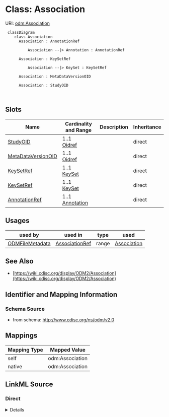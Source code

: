 # Class: Association



URI: [odm:Association](http://www.cdisc.org/ns/odm/v2.0/Association)



```mermaid
 classDiagram
    class Association
      Association : AnnotationRef
        
          Association --|> Annotation : AnnotationRef
        
      Association : KeySetRef
        
          Association --|> KeySet : KeySetRef
        
      Association : MetaDataVersionOID
        
      Association : StudyOID
        
      
```




<!-- no inheritance hierarchy -->


## Slots

| Name | Cardinality and Range | Description | Inheritance |
| ---  | --- | --- | --- |
| [StudyOID](StudyOID.md) | 1..1 <br/> [Oidref](Oidref.md) |  | direct |
| [MetaDataVersionOID](MetaDataVersionOID.md) | 1..1 <br/> [Oidref](Oidref.md) |  | direct |
| [KeySetRef](KeySetRef.md) | 1..1 <br/> [KeySet](KeySet.md) |  | direct |
| [KeySetRef](KeySetRef.md) | 1..1 <br/> [KeySet](KeySet.md) |  | direct |
| [AnnotationRef](AnnotationRef.md) | 1..1 <br/> [Annotation](Annotation.md) |  | direct |





## Usages

| used by | used in | type | used |
| ---  | --- | --- | --- |
| [ODMFileMetadata](ODMFileMetadata.md) | [AssociationRef](AssociationRef.md) | range | [Association](Association.md) |






## See Also

* [https://wiki.cdisc.org/display/ODM2/Association](https://wiki.cdisc.org/display/ODM2/Association)

## Identifier and Mapping Information







### Schema Source


* from schema: http://www.cdisc.org/ns/odm/v2.0





## Mappings

| Mapping Type | Mapped Value |
| ---  | ---  |
| self | odm:Association |
| native | odm:Association |





## LinkML Source

<!-- TODO: investigate https://stackoverflow.com/questions/37606292/how-to-create-tabbed-code-blocks-in-mkdocs-or-sphinx -->

### Direct

<details>
```yaml
name: Association
from_schema: http://www.cdisc.org/ns/odm/v2.0
see_also:
- https://wiki.cdisc.org/display/ODM2/Association
slots:
- StudyOID
- MetaDataVersionOID
- KeySetRef
- KeySetRef
- AnnotationRef
slot_usage:
  StudyOID:
    name: StudyOID
    domain_of:
    - Include
    - SourceItem
    - AdminData
    - MetaDataVersionRef
    - ReferenceData
    - ClinicalData
    - Association
    - KeySet
    range: oidref
    required: true
  MetaDataVersionOID:
    name: MetaDataVersionOID
    domain_of:
    - Include
    - SourceItem
    - MetaDataVersionRef
    - ReferenceData
    - ClinicalData
    - Association
    - KeySet
    range: oidref
    required: true
  KeySetRef:
    name: KeySetRef
    domain_of:
    - Association
    range: KeySet
    required: true
    minimum_cardinality: 1
    maximum_cardinality: 1
  AnnotationRef:
    name: AnnotationRef
    domain_of:
    - ReferenceData
    - ClinicalData
    - SubjectData
    - StudyEventData
    - ItemGroupData
    - ItemData
    - Association
    range: Annotation
    required: true
    minimum_cardinality: 1
    maximum_cardinality: 1
class_uri: odm:Association

```
</details>

### Induced

<details>
```yaml
name: Association
from_schema: http://www.cdisc.org/ns/odm/v2.0
see_also:
- https://wiki.cdisc.org/display/ODM2/Association
slot_usage:
  StudyOID:
    name: StudyOID
    domain_of:
    - Include
    - SourceItem
    - AdminData
    - MetaDataVersionRef
    - ReferenceData
    - ClinicalData
    - Association
    - KeySet
    range: oidref
    required: true
  MetaDataVersionOID:
    name: MetaDataVersionOID
    domain_of:
    - Include
    - SourceItem
    - MetaDataVersionRef
    - ReferenceData
    - ClinicalData
    - Association
    - KeySet
    range: oidref
    required: true
  KeySetRef:
    name: KeySetRef
    domain_of:
    - Association
    range: KeySet
    required: true
    minimum_cardinality: 1
    maximum_cardinality: 1
  AnnotationRef:
    name: AnnotationRef
    domain_of:
    - ReferenceData
    - ClinicalData
    - SubjectData
    - StudyEventData
    - ItemGroupData
    - ItemData
    - Association
    range: Annotation
    required: true
    minimum_cardinality: 1
    maximum_cardinality: 1
attributes:
  StudyOID:
    name: StudyOID
    from_schema: http://www.cdisc.org/ns/odm/v2.0
    rank: 1000
    alias: StudyOID
    owner: Association
    domain_of:
    - Include
    - SourceItem
    - AdminData
    - MetaDataVersionRef
    - ReferenceData
    - ClinicalData
    - Association
    - KeySet
    range: oidref
    required: true
  MetaDataVersionOID:
    name: MetaDataVersionOID
    from_schema: http://www.cdisc.org/ns/odm/v2.0
    rank: 1000
    alias: MetaDataVersionOID
    owner: Association
    domain_of:
    - Include
    - SourceItem
    - MetaDataVersionRef
    - ReferenceData
    - ClinicalData
    - Association
    - KeySet
    range: oidref
    required: true
  KeySetRef:
    name: KeySetRef
    from_schema: http://www.cdisc.org/ns/odm/v2.0
    rank: 1000
    alias: KeySetRef
    owner: Association
    domain_of:
    - Association
    range: KeySet
    required: true
    minimum_cardinality: 1
    maximum_cardinality: 1
  AnnotationRef:
    name: AnnotationRef
    from_schema: http://www.cdisc.org/ns/odm/v2.0
    rank: 1000
    alias: AnnotationRef
    owner: Association
    domain_of:
    - ReferenceData
    - ClinicalData
    - SubjectData
    - StudyEventData
    - ItemGroupData
    - ItemData
    - Association
    range: Annotation
    required: true
    minimum_cardinality: 1
    maximum_cardinality: 1
class_uri: odm:Association

```
</details>